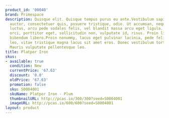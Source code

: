```yaml
---
product_id: '00040'
brand: Primespace
description: Quisque elit. Quisque tempus purus eu ante.Vestibulum sapien nisl, ornare
  auctor, consectetuer quis, posuere tristique, odio. Ut accumsan, neque id gravida
  luctus, arcu pede sodales felis, vel blandit massa arcu eget ligula. Nullam mauris
  orci, porttitor eget, sollicitudin non, vulputate id, risus. Proin libero. In semper
  bibendum libero.Proin nonummy, lacus eget pulvinar lacinia, pede felis dignissim
  leo, vitae tristique magna lacus sit amet eros. Donec vestibulum tortor ac lacus.
  Mauris vulputate pellentesque leo.
title: Platpor Iron
skus:
- available: true
  condition: New
  currentPrice: '67.63'
  discount: '0.0'
  oldPrice: '67.63'
  promotion: false
  sku: S0004001
  skuName: Platpor Iron - Plum
  thumbnailURL: http://pcas.io/300/300?seed=S0004001
  imageURL: http://pcas.io/600/600?seed=S0004001
layout: product
---
```

